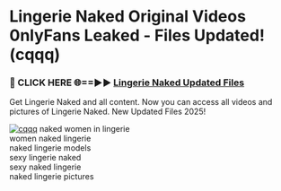 # Lingerie Naked Original Videos 0nlyFans Leaked - Files Updated! (cqqq)

<h3>🔴 CLICK HERE 🌐==►► <a href="https://tinyurl.com/yckcrads" rel="nofollow">Lingerie Naked Updated Files</a></h3>

Get Lingerie Naked and all content. Now you can access all videos and pictures of Lingerie Naked. New Updated Files 2025!

[![cqqq](https://i.imgur.com/hpKpOFt.gif)](https://tinyurl.com/yckcrads)
naked women in lingerie<br>
women naked lingerie<br>
naked lingerie models<br>
sexy lingerie naked<br>
sexy naked lingerie<br>
naked lingerie pictures